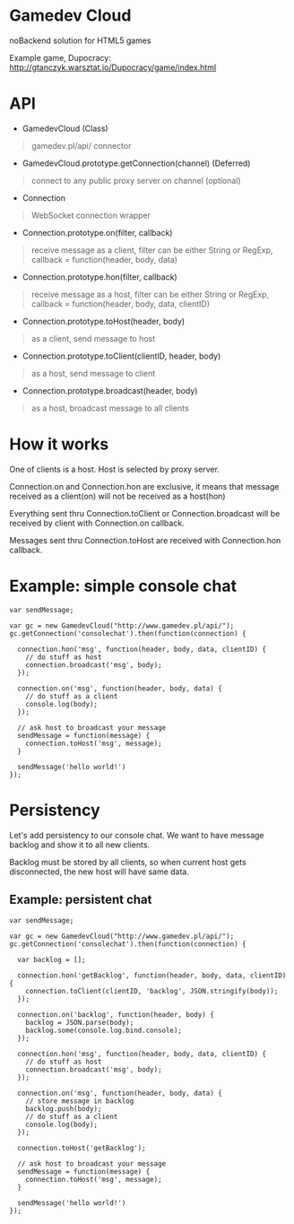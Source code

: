 Gamedev Cloud
=============

noBackend solution for HTML5 games

Example game, Dupocracy:
http://gtanczyk.warsztat.io/Dupocracy/game/index.html

API
===

- GamedevCloud (Class)
> gamedev.pl/api/ connector

- GamedevCloud.prototype.getConnection(channel) (Deferred)
> connect to any public proxy server on channel (optional)

- Connection
> WebSocket connection wrapper

- Connection.prototype.on(filter, callback)
> receive message as a client, filter can be either String or RegExp, callback = function(header, body, data)

- Connection.prototype.hon(filter, callback)
> receive message as a host, filter can be either String or RegExp, callback = function(header, body, data, clientID)

- Connection.prototype.toHost(header, body)
> as a client, send message to host

- Connection.prototype.toClient(clientID, header, body)
> as a host, send message to client

- Connection.prototype.broadcast(header, body)
> as a host, broadcast message to all clients

How it works
============

One of clients is a host. Host is selected by proxy server.

Connection.on and Connection.hon are exclusive, it means that message received as a client(on) will not be received as a host(hon)

Everything sent thru Connection.toClient or Connection.broadcast will be received by client with Connection.on callback.

Messages sent thru Connection.toHost are received with Connection.hon callback.

Example: simple console chat
==========

    var sendMessage;
    
    var gc = new GamedevCloud("http://www.gamedev.pl/api/"); 
    gc.getConnection('consolechat').then(function(connection) {
    
      connection.hon('msg', function(header, body, data, clientID) {
        // do stuff as host
        connection.broadcast('msg', body);
      });
      
      connection.on('msg', function(header, body, data) {
        // do stuff as a client
        console.log(body);
      });  
      
      // ask host to broadcast your message
      sendMessage = function(message) {
        connection.toHost('msg', message);
      }      
      
      sendMessage('hello world!')
    });

Persistency
===========

Let's add persistency to our console chat. We want to have message backlog and show it to all new clients.

Backlog must be stored by all clients, so when current host gets disconnected, the new host will have same data.

Example: persistent chat
------------------------

    var sendMessage;
    
    var gc = new GamedevCloud("http://www.gamedev.pl/api/"); 
    gc.getConnection('consolechat').then(function(connection) {
    
      var backlog = [];
      
      connection.hon('getBacklog', function(header, body, data, clientID) {
        connection.toClient(clientID, 'backlog', JSON.stringify(body));
      });
      
      connection.on('backlog', function(header, body) {
        backlog = JSON.parse(body);
        backlog.some(console.log.bind.console);
      });
    
      connection.hon('msg', function(header, body, data, clientID) {
        // do stuff as host
        connection.broadcast('msg', body);
      });
      
      connection.on('msg', function(header, body, data) {
        // store message in backlog
        backlog.push(body);
        // do stuff as a client
        console.log(body);
      });  
      
      connection.toHost('getBacklog');
      
      // ask host to broadcast your message
      sendMessage = function(message) {
        connection.toHost('msg', message);
      }      
      
      sendMessage('hello world!')
    });

